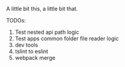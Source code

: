 A little bit this, a little bit that.

TODOs:
  1. Test nested api path logic
  2. Test apps common folder file reader logic
  3. dev tools
  4. tslint to eslint
  5. webpack merge